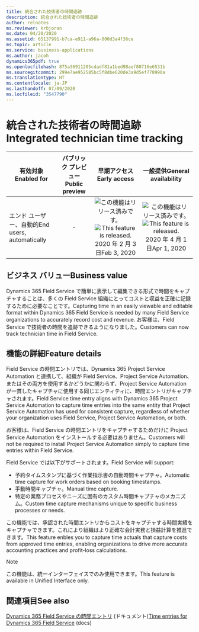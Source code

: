 ```yaml
---
title: 統合された技術者の時間追跡
description: 統合された技術者の時間追跡
author: relnotes
ms.reviewer: krbjoran
ms.date: 04/20/2020
ms.assetid: 65137991-b7ca-e911-a96a-000d3a4f36ce
ms.topic: article
ms.service: business-applications
ms.author: jacoh
dynamics365pdf: true
ms.openlocfilehash: 875a36911205cdadf81a1bed98aef80716e6531b
ms.sourcegitcommit: 299e7ae952585bc5f8dbe620de3a9d5ef778990a
ms.translationtype: HT
ms.contentlocale: ja-JP
ms.lasthandoff: 07/09/2020
ms.locfileid: "3547790"
---
```

# <a name="integrated-technician-time-tracking"></a><span data-ttu-id="68c84-103">統合された技術者の時間追跡</span><span class="sxs-lookup"><span data-stu-id="68c84-103">Integrated technician time tracking</span></span>


| <span data-ttu-id="68c84-104">有効対象</span><span class="sxs-lookup"><span data-stu-id="68c84-104">Enabled for</span></span>    |  <span data-ttu-id="68c84-105">パブリック プレビュー</span><span class="sxs-lookup"><span data-stu-id="68c84-105">Public preview</span></span> | <span data-ttu-id="68c84-106">早期アクセス</span><span class="sxs-lookup"><span data-stu-id="68c84-106">Early access</span></span> | <span data-ttu-id="68c84-107">一般提供</span><span class="sxs-lookup"><span data-stu-id="68c84-107">General availability</span></span> | 
| ---------- | :----------: |:----------: |:----------: |
|<span data-ttu-id="68c84-108">エンド ユーザー、自動的</span><span class="sxs-lookup"><span data-stu-id="68c84-108">End users, automatically</span></span>|-|<span data-ttu-id="68c84-109">![この機能はリリース済みです。](/dynamics365-release-plan/media/green-checkmark.png "この機能はリリース済みです。")</span><span class="sxs-lookup"><span data-stu-id="68c84-109">![This feature is released.](/dynamics365-release-plan/media/green-checkmark.png "This feature is released.")</span></span> <span data-ttu-id="68c84-110">2020 年 2 月 3 日</span><span class="sxs-lookup"><span data-stu-id="68c84-110">Feb 3, 2020</span></span>| <span data-ttu-id="68c84-111">![この機能はリリース済みです。](/dynamics365-release-plan/media/green-checkmark.png "この機能はリリース済みです。")</span><span class="sxs-lookup"><span data-stu-id="68c84-111">![This feature is released.](/dynamics365-release-plan/media/green-checkmark.png "This feature is released.")</span></span> <span data-ttu-id="68c84-112">2020 年 4 月 1 日</span><span class="sxs-lookup"><span data-stu-id="68c84-112">Apr 1, 2020</span></span>|


## <a name="business-value"></a><span data-ttu-id="68c84-113">ビジネス バリュー</span><span class="sxs-lookup"><span data-stu-id="68c84-113">Business value</span></span>
<!-- bv start -->
<span data-ttu-id="68c84-114">Dynamics 365 Field Service で簡単に表示して編集できる形式で時間をキャプチャすることは、多くの Field Service 組織にとってコストと収益を正確に記録するために必要なことです。</span><span class="sxs-lookup"><span data-stu-id="68c84-114">Capturing time in an easily viewable and editable format within Dynamics 365 Field Service is needed by many Field Service organizations to accurately record cost and revenue.</span></span> <span data-ttu-id="68c84-115">お客様は、Field Service で技術者の時間を追跡できるようになりました。</span><span class="sxs-lookup"><span data-stu-id="68c84-115">Customers can now track technician time in Field Service.</span></span>
<!-- bv end -->



## <a name="feature-details"></a><span data-ttu-id="68c84-116">機能の詳細</span><span class="sxs-lookup"><span data-stu-id="68c84-116">Feature details</span></span>
<!--feature detail start -->
<span data-ttu-id="68c84-117">Field Service の時間エントリでは、Dynamics 365 Project Service Automation と連携して、組織が Field Service、Project Service Automation、またはその両方を使用するかどうかに関わらず、Project Service Automation が一貫したキャプチャに使用する同じエンティティに、時間エントリがキャプチャされます。</span><span class="sxs-lookup"><span data-stu-id="68c84-117">Field Service time entry aligns with Dynamics 365 Project Service Automation to capture time entries into the same entity that Project Service Automation has used for consistent capture, regardless of whether your organization uses Field Service, Project Service Automation, or both.</span></span>

<span data-ttu-id="68c84-118">お客様は、Field Service の時間エントリをキャプチャするためだけに Project Service Automation をインストールする必要はありません。</span><span class="sxs-lookup"><span data-stu-id="68c84-118">Customers will not be required to install Project Service Automation simply to capture time entries within Field Service.</span></span> 

<span data-ttu-id="68c84-119">Field Service では以下がサポートされます。</span><span class="sxs-lookup"><span data-stu-id="68c84-119">Field Service will support:</span></span>

- <span data-ttu-id="68c84-120">予約タイムスタンプに基づく作業指示書の自動時間キャプチャ。</span><span class="sxs-lookup"><span data-stu-id="68c84-120">Automatic time capture for work orders based on booking timestamps.</span></span>
- <span data-ttu-id="68c84-121">手動時間キャプチャ。</span><span class="sxs-lookup"><span data-stu-id="68c84-121">Manual time capture.</span></span>
- <span data-ttu-id="68c84-122">特定の業務プロセスやニーズに固有のカスタム時間キャプチャのメカニズム。</span><span class="sxs-lookup"><span data-stu-id="68c84-122">Custom time capture mechanisms unique to specific business processes or needs.</span></span>

<span data-ttu-id="68c84-123">この機能では、承認された時間エントリからコストをキャプチャする時間実績をキャプチャできます。これにより組織はより正確な会計実務と損益計算を推進できます。</span><span class="sxs-lookup"><span data-stu-id="68c84-123">This feature enbles you to capture time actuals that capture costs from approved time entries, enabling organizations to drive more accurate accounting practices and profit-loss calculations.</span></span>
<!--feature detail end -->


> [!NOTE]
> <span data-ttu-id="68c84-124">この機能は、統一インターフェイスでのみ使用できます。</span><span class="sxs-lookup"><span data-stu-id="68c84-124">This feature is available in Unified Interface only.</span></span>







## <a name="see-also"></a><span data-ttu-id="68c84-125">関連項目</span><span class="sxs-lookup"><span data-stu-id="68c84-125">See also</span></span>

<!--docs start-->
<span data-ttu-id="68c84-126">[Dynamics 365 Field Service の時間エントリ](https://docs.microsoft.com/dynamics365/field-service/field-service-time-entry) (ドキュメント)</span><span class="sxs-lookup"><span data-stu-id="68c84-126">[Time entries for Dynamics 365 Field Service](https://docs.microsoft.com/dynamics365/field-service/field-service-time-entry) (docs)</span></span>
<!--docs end-->
